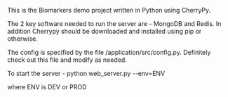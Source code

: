 This is the Biomarkers demo project written in Python using CherryPy.

The 2 key software needed to run the server are - MongoDB and Redis. In addition Cherrypy should be downloaded and installed using pip or otherwise.

The config is specified by the file /application/src/config.py. Definitely check out this file and modify as needed.

To start the server - 
  python web_server.py --env=ENV
  
  where ENV is DEV or PROD
